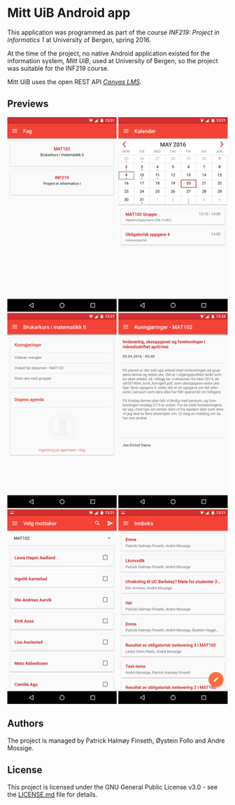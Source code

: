 # Mitt UiB Android app
This application was programmed as part of the course <i>INF219: Project in informatics 1</i> at University of Bergen, spring 2016.

At the time of the project, no native Android application existed for the information system, <i>Mitt UiB</i>, used at University of Bergen, so the project was suitable for the INF219 course.

Mitt UiB uses the open REST API [<i>Canvas LMS</i>](https://canvas.instructure.com/doc/api/index.html).

## Previews
<img src="previews/1.png" alt="Drawing" width="250"/>
<img src="previews/2.png" alt="Drawing" width="250"/>
<img src="previews/3.png" alt="Drawing" width="250"/>
<img src="previews/4.png" alt="Drawing" width="250"/>
<img src="previews/5.png" alt="Drawing" width="250"/>
<img src="previews/6.png" alt="Drawing" width="250"/>

## Authors
The project is managed by Patrick Halmøy Finseth, Øystein Follo and Andre Mossige.

## License
This project is licensed under the GNU General Public License v3.0 - see the [LICENSE.md](LICENSE.md) file for details.

